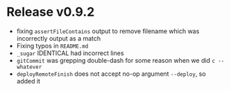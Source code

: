 # Release v0.9.2

- fixing `assertFileContains` output to remove filename which was incorrectly output as a match
- Fixing typos in `README.md`
- `_sugar` IDENTICAL had incorrect lines
- `gitCommit` was grepping double-dash for some reason when we did `c -- whatever`
- `deployRemoteFinish` does not accept no-op argument `--deploy`, so added it
